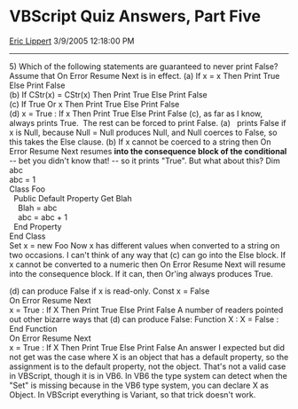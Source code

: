 <div id="page">

# VBScript Quiz Answers, Part Five

[Eric Lippert](https://social.msdn.microsoft.com/profile/Eric%20Lippert) 3/9/2005 12:18:00 PM

-----

<div id="content">

5\) Which of the following statements are guaranteed to never print False?  Assume that On Error Resume Next is in effect. (a) If x = x Then Print True Else Print False  
(b) If CStr(x) = CStr(x) Then Print True Else Print False  
(c) If True Or x Then Print True Else Print False  
(d) x = True : If x Then Print True Else Print False (c), as far as I know, always prints True.  The rest can be forced to print False. (a)   prints False if x is Null, because Null = Null produces Null, and Null coerces to False, so this takes the Else clause. (b) If x cannot be coerced to a string then On Error Resume Next resumes **into the consequence block of the conditional** -- bet you didn't know that\! -- so it prints "True". But what about this? Dim abc  
abc = 1  
Class Foo  
  Public Default Property Get Blah  
    Blah = abc  
    abc = abc + 1  
  End Property  
End Class  
Set x = new Foo Now x has different values when converted to a string on two occasions. I can't think of any way that (c) can go into the Else block. If x cannot be converted to a numeric then On Error Resume Next will resume into the consequence block. If it can, then Or'ing always produces True.  
  
(d) can produce False if x is read-only. Const x = False  
On Error Resume Next  
x = True : If X Then Print True Else Print False A number of readers pointed out other bizarre ways that (d) can produce False: Function X : X = False : End Function  
On Error Resume Next  
x = True : If X Then Print True Else Print False An answer I expected but did not get was the case where X is an object that has a default property, so the assignment is to the default property, not the object. That's not a valid case in VBScript, though it is in VB6. In VB6 the type system can detect when the "Set" is missing because in the VB6 type system, you can declare X as Object. In VBScript everything is Variant, so that trick doesn't work.

</div>

</div>

